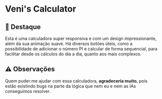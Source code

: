 # Veni's Calculator

## 🥇 Destaque

Esta é uma calculadora super responsiva e com um design impressionante, além da sua animação suave.
Há diversos botões úteis, como a possibilidade de adicionar o número PI e calcular de forma sequencial, para facilitar desde os cálculos do dia a dia, quanto aos mais complexos.

## ⚠️ Observações

Quem puder me ajudar com essa calculadora, **agradeceria muito**, pois estão existindo bugs na parte da lógica que nem eu e nem as IAs conseguimos resolver.

